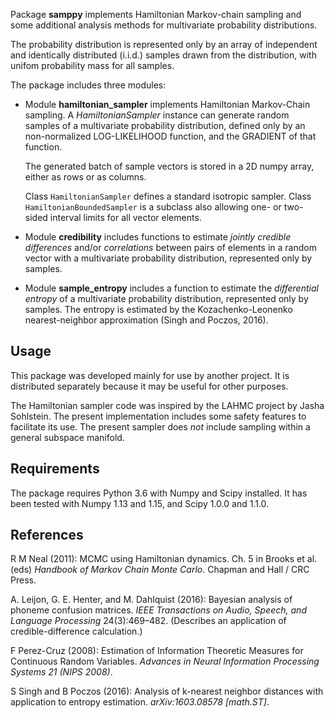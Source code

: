 Package **samppy** implements Hamiltonian Markov-chain sampling and
some additional analysis methods for multivariate probability distributions.

The probability distribution is represented only by
an array of independent and identically distributed (i.i.d.) samples
drawn from the distribution, with unifom probability mass for all samples.

The package includes three modules:

* Module **hamiltonian_sampler** implements Hamiltonian Markov-Chain sampling.
    A *HamiltonianSampler* instance can generate
    random samples of a multivariate probability distribution,
    defined only by an non-normalized LOG-LIKELIHOOD function,
    and the GRADIENT of that function.

    The generated batch of sample vectors is stored in a 2D numpy array,
    either as rows or as columns.

    Class `HamiltonianSampler` defines a standard isotropic sampler.
    Class `HamiltonianBoundedSampler` is a subclass also allowing
    one- or two-sided interval limits for all vector elements.

* Module **credibility** includes functions to estimate *jointly credible differences*
    and/or *correlations* between pairs of elements
    in a random vector with a multivariate probability distribution,
    represented only by samples.

* Module **sample_entropy** includes a function to estimate the *differential entropy*
    of a multivariate probability distribution, represented only by samples.
    The entropy is estimated by the Kozachenko-Leonenko nearest-neighbor approximation
    (Singh and Poczos, 2016).

## Usage

This package was developed mainly for use by another project.
It is distributed separately because it may be useful for other purposes.

The Hamiltonian sampler code was inspired by the LAHMC project by
Jasha Sohlstein. The present implementation includes
some safety features to facilitate its use.
The present sampler does *not* include sampling within a general subspace manifold.

## Requirements

The package requires Python 3.6 with Numpy and Scipy installed.
It has been tested with Numpy 1.13 and 1.15, and Scipy 1.0.0 and 1.1.0.

## References

R M Neal (2011): MCMC using Hamiltonian dynamics. Ch. 5 in
Brooks et al. (eds) *Handbook of Markov Chain Monte Carlo*.
Chapman and Hall / CRC Press.

A. Leijon, G. E. Henter, and M. Dahlquist (2016):
Bayesian analysis of phoneme confusion matrices.
*IEEE Transactions on Audio, Speech, and Language Processing* 24(3):469–482.
(Describes an application of credible-difference calculation.)

F Perez-Cruz (2008): Estimation of Information Theoretic Measures
for Continuous Random Variables.
*Advances in Neural Information Processing Systems 21 (NIPS 2008)*.

S Singh and B Poczos (2016): Analysis of k-nearest neighbor distances
with application to entropy estimation.
*arXiv:1603.08578 [math.ST]*.

